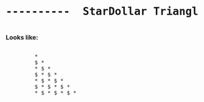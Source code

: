 
<pre><h1 align="center">----------  StarDollar Triangle Pattern  ----------</h1></pre>


### Looks like:

<pre>
         
         *
         $ *
         * $ *
         $ * $ *
         * $ * $ *
         $ * $ * $ *
         * $ * $ * $ *
  
                 
                 
</pre>
